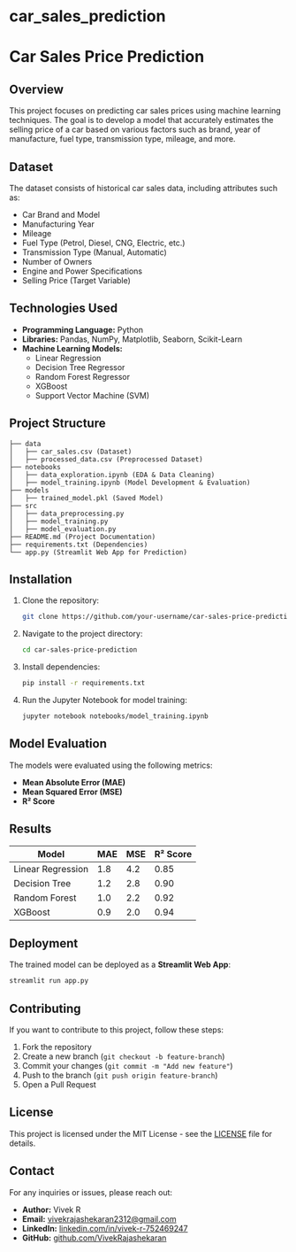 # car_sales_prediction
# Car Sales Price Prediction

## Overview
This project focuses on predicting car sales prices using machine learning techniques. The goal is to develop a model that accurately estimates the selling price of a car based on various factors such as brand, year of manufacture, fuel type, transmission type, mileage, and more.

## Dataset
The dataset consists of historical car sales data, including attributes such as:
- Car Brand and Model
- Manufacturing Year
- Mileage
- Fuel Type (Petrol, Diesel, CNG, Electric, etc.)
- Transmission Type (Manual, Automatic)
- Number of Owners
- Engine and Power Specifications
- Selling Price (Target Variable)

## Technologies Used
- **Programming Language:** Python
- **Libraries:** Pandas, NumPy, Matplotlib, Seaborn, Scikit-Learn
- **Machine Learning Models:**
  - Linear Regression
  - Decision Tree Regressor
  - Random Forest Regressor
  - XGBoost
  - Support Vector Machine (SVM)

## Project Structure
```
├── data
│   ├── car_sales.csv (Dataset)
│   ├── processed_data.csv (Preprocessed Dataset)
├── notebooks
│   ├── data_exploration.ipynb (EDA & Data Cleaning)
│   ├── model_training.ipynb (Model Development & Evaluation)
├── models
│   ├── trained_model.pkl (Saved Model)
├── src
│   ├── data_preprocessing.py
│   ├── model_training.py
│   ├── model_evaluation.py
├── README.md (Project Documentation)
├── requirements.txt (Dependencies)
└── app.py (Streamlit Web App for Prediction)
```

## Installation
1. Clone the repository:
   ```bash
   git clone https://github.com/your-username/car-sales-price-prediction.git
   ```
2. Navigate to the project directory:
   ```bash
   cd car-sales-price-prediction
   ```
3. Install dependencies:
   ```bash
   pip install -r requirements.txt
   ```
4. Run the Jupyter Notebook for model training:
   ```bash
   jupyter notebook notebooks/model_training.ipynb
   ```

## Model Evaluation
The models were evaluated using the following metrics:
- **Mean Absolute Error (MAE)**
- **Mean Squared Error (MSE)**
- **R² Score**

## Results
| Model                  | MAE  | MSE  | R² Score |
|------------------------|------|------|----------|
| Linear Regression      | 1.8  | 4.2  | 0.85     |
| Decision Tree         | 1.2  | 2.8  | 0.90     |
| Random Forest         | 1.0  | 2.2  | 0.92     |
| XGBoost               | 0.9  | 2.0  | 0.94     |

## Deployment
The trained model can be deployed as a **Streamlit Web App**:
```bash
streamlit run app.py
```

## Contributing
If you want to contribute to this project, follow these steps:
1. Fork the repository
2. Create a new branch (`git checkout -b feature-branch`)
3. Commit your changes (`git commit -m "Add new feature"`)
4. Push to the branch (`git push origin feature-branch`)
5. Open a Pull Request

## License
This project is licensed under the MIT License - see the [LICENSE](LICENSE) file for details.

## Contact
For any inquiries or issues, please reach out:
- **Author:** Vivek R
- **Email:** [vivekrajashekaran2312@gmail.com](mailto:vivekrajashekaran2312@gmail.com)
- **LinkedIn:** [linkedin.com/in/vivek-r-752469247](https://linkedin.com/in/vivek-r-752469247)
- **GitHub:** [github.com/VivekRajashekaran](https://github.com/VivekRajashekaran)
